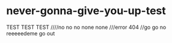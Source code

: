 # never-gonna-give-you-up-test
TEST TEST TEST
////no no no none none
///error 404
//go go no reeeeedeme go out
